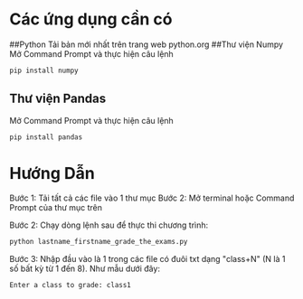 # Các ứng dụng cần có
##Python
Tải bản mới nhất trên trang web python.org
##Thư viện Numpy
Mở Command Prompt và thực hiện câu lệnh
```bash
pip install numpy
```
## Thư viện Pandas
Mở Command Prompt và thực hiện câu lệnh
```bash
pip install pandas
```
# Hướng Dẫn
Bước 1: Tải tất cả các file vào 1 thư mục
Bước 2: Mở terminal hoặc Command Prompt của thư mục trên

Bước 2: Chạy dòng lệnh sau để thực thi chương trình:
```bash
python lastname_firstname_grade_the_exams.py
```

Bước 3: Nhập đầu vào là 1 trong các file có đuôi txt dạng "class+N" (N là 1 số bất kỳ từ 1 đến 8).
Như mẫu dưới đây:
```bash
Enter a class to grade: class1
```